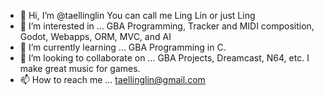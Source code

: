 - 👋 Hi, I’m @taellinglin
You can call me Ling Lin or just Ling
- 👀 I’m interested in ...
GBA Programming, Tracker and MIDI composition, Godot, Webapps, ORM, MVC, and AI
- 🌱 I’m currently learning ...
GBA Programming in C. 
- 💞️ I’m looking to collaborate on ...
GBA Projects, Dreamcast, N64, etc. I make great music for games.
- 📫 How to reach me ...
taellinglin@gmail.com
<!---
taellinglin/taellinglin is a ✨ special ✨ repository because its `README.md` (this file) appears on your GitHub profile.
You can click the Preview link to take a look at your changes.
--->
